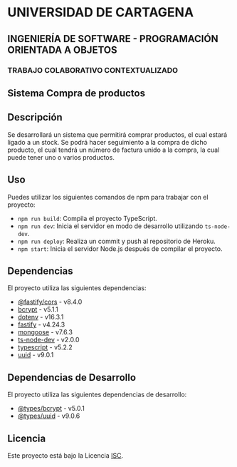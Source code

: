 # UNIVERSIDAD DE CARTAGENA
## INGENIERÍA DE SOFTWARE - PROGRAMACIÓN ORIENTADA A OBJETOS
### TRABAJO COLABORATIVO CONTEXTUALIZADO

## Sistema Compra de productos

## Descripción

Se desarrollará un sistema que permitirá comprar productos, el cual estará ligado a un stock. Se podrá hacer seguimiento a la compra de dicho producto, el cual tendrá un número de factura unido a la compra, la cual puede tener uno o varios productos.

## Uso

Puedes utilizar los siguientes comandos de npm para trabajar con el proyecto:

- `npm run build`: Compila el proyecto TypeScript.
- `npm run dev`: Inicia el servidor en modo de desarrollo utilizando `ts-node-dev`.
- `npm run deploy`: Realiza un commit y push al repositorio de Heroku.
- `npm start`: Inicia el servidor Node.js después de compilar el proyecto.

## Dependencias

El proyecto utiliza las siguientes dependencias:

- [@fastify/cors](https://www.npmjs.com/package/@fastify/cors) - v8.4.0
- [bcrypt](https://www.npmjs.com/package/bcrypt) - v5.1.1
- [dotenv](https://www.npmjs.com/package/dotenv) - v16.3.1
- [fastify](https://www.npmjs.com/package/fastify) - v4.24.3
- [mongoose](https://www.npmjs.com/package/mongoose) - v7.6.3
- [ts-node-dev](https://www.npmjs.com/package/ts-node-dev) - v2.0.0
- [typescript](https://www.npmjs.com/package/typescript) - v5.2.2
- [uuid](https://www.npmjs.com/package/uuid) - v9.0.1

## Dependencias de Desarrollo

El proyecto utiliza las siguientes dependencias de desarrollo:

- [@types/bcrypt](https://www.npmjs.com/package/@types/bcrypt) - v5.0.1
- [@types/uuid](https://www.npmjs.com/package/@types/uuid) - v9.0.6

## Licencia

Este proyecto está bajo la Licencia [ISC](LICENSE).
